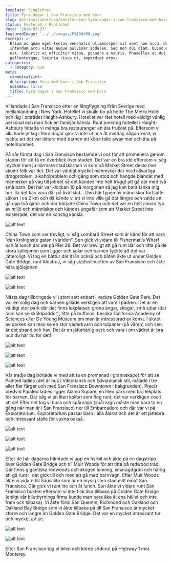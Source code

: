 ```yaml
---
template: SinglePost
title: Fyra dagar i San Fransisco med barn
slug: destinationer/usa/kalifornien-fyra-dagar-i-san-fransisco-med-barn
status: Featured / Published
date: '2018-03-27'
featuredImage: '../../images/P1130490.jpg'
excerpt: >-
  Etiam ac quam eget lectus venenatis ullamcorper sit amet non arcu. Nullam
  interdum arcu vitae augue pulvinar sodales. Sed non dui diam. Quisque lectus
  est, lobortis ac efficitur vitae, posuere a mauris. Phasellus ac dui
  pellentesque, lacinia risus ut, imperdiet eros.
categories:
  - category: USA
meta:
  canonicalLink:
  description: Resa med barn i San Fransisco
  noindex: false
  title: Fyra dagar i San Fransisco med barn
---
```

Vi landade i San Fransisco efter en långflygning ifrån Sverige med mellanlandning i New York. Hotellet vi skulle bo på hette The Metro Hotel och låg i området Haight-Ashbury. Hotellet var litet hotell med väldigt vänlig personal och man fick en familjär känsla. Runt omkring hotellet i Haight-Ashbury hittade vi många bra restauranger att äta frukost på. Eftersom vi alla hade jetlag i flera dagar gick vi inte ut och åt middag någon kväll, vi tyckte att det var lättare med barnen att köpa take away mat och äta på hotellrummet.

På vår första dag i San Fransisco bestämde vi oss för att promenera genom staden för att få en överblick över staden. Det var en bra idé eftersom vi såg mycket men ju närmare stadskärnan vi kom på Market Street desto mer skumt folk var det. Det var väldigt mycket människor där med allvarliga drogproblem, alkoholproblem och gäng som stod och hängde blandat med människor på väg till jobbet så det kändes inte helt tryggt att gå där med två små barn. Det här var klockan 10 på morgonen så jag kan bara tänka mig hur illa det kan vara där på kvällstid… Den här typen av människor fortsatte säkert i ca 2 km och då kände vi att vi inte ville gå där längre och valde att gå upp två gator och där började China Town och det var en helt annan typ av miljö och människor och kändes ungefär som att Market Street inte existerade, det var en konstig känsla.

![alt text](/images/P1130490.jpg "Golden Gate Bridge, San Fransisco")

China Town som var trevligt, vi såg Lombard Street som är känd för att vara ”den krokigaste gatan i världen”. Sen gick vi vidare till Fisherman’s Wharf och åt lunch där ute på Pier 39. Det var trevligt att gå runt där och titta på de stora sjölejonen som ligger och solar och barnen tyckte att det var jätteroligt. Vi tog en båttur där ifrån också och båten åkte ut under Golden Gate Bridge, runt Alcatraz, vi såg stadssilhuetten av San Fransisco och åkte nära sjölejonen.

![alt text](/images/P1130462.jpg "Sjölejon i Fisherman's Wharf")

![alt text](/images/P1130527.jpg "Vy över San Fransisco")

Nästa dag tillbringade vi i stort sett enbart i vackra Golden Gate Park. Det var en solig dag och barnen gillade verkligen att vara i parken. Det är en väldigt stor park där det finns lekplatser, gröna ängar, skogar, små sjöar (där man kan se sköldpaddor), titta på buffalos, besöka California Academy of Sciences eller De Young Museum om man är intresserad av konst. I slutet av parken kan man se en stor väderkvarn och tulpaner (på våren) och sen är det strand och hav. Det är en jättehärlig park och vara i om vädret är bra och du har tid för det!

![alt text](/images/P1130559.jpg "Golden Gate Park")

![alt text](/images/P1130596.jpg "Bro i Golden Gate Park")

![alt text](/images/P1130599.jpg "Sköldpaddor i Golden Gate Park")

Vår tredje dag började vi med att ta en promenad i grannskapet för att se Painted ladies (det är hus i Viktoriansk och Edvardiansk stil, målade i tre eller fler färger och med San Fransisco Downtown i bakgrunden). Precis bredvid Painted ladies ligger Alamo Square, en liten park med bra lekplats för barnen. Där såg vi en liten kolibri som flög runt, det var verkligen coolt att se! Efter det tog vi buss och spårvagn (spårvagn måste man bara ta en gång när man är i San Fransisco) ner till Embarcadero och där var vi på Exploratorium. Exploratorium passar barn i alla åldrar och det är ett jättebra och intressant ställe för vuxna också.

![alt text](/images/P1130612.jpg "Painted ladies i San Fransisco")

![alt text](/images/P1130623.jpg "Kolibri i lekpark i San Fransisco")

![alt text](/images/P1130626.jpg "Spårvagn i San Fransisco")

Efter de här dagarna hämtade vi upp en hyrbil och åkte på en dagstripp över Golden Gate Bridge och till Muir Woods för att titta på redwood träd. Där finns gigantiska redwoods och skogen lummig, smaragdgrön och härlig  att gå runt i, det gick till och med att gå med barnvagn. Efter Muir Woods åkte vi vidare till Sausalito som är en mysig liten stad mitt emot San Fransisco. Där gick vi runt lite och åt lunch. Sen åkte vi vidare runt San Fransisco bukten eftersom vi inte fick åka tillbaka på Golden Gate Bridge (enligt vår biluthyrnings firma kunde man bara åka åt ena hållet och inte fram och tillbaka). Vi åkte förbi San Quentin, Richmond och Oakland och Oakland Bay Bridge som vi åkte tillbaka på till San Fransisco är mycket större och längre än Golden Gate Bridge. Det var en mycket intressant tur och mycket att se.

![alt text](/images/P1130647.jpg "Muir Woods utanför San Fransisco")

![alt text](/images/P1130667.jpg "Redwood i Muir Woods")

Efter San Fransisco tog vi bilen och körde söderut på Highway 1 mot Monterey. 
